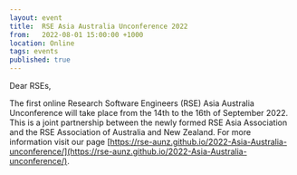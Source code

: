```yaml
---
layout: event
title:  RSE Asia Australia Unconference 2022
from:   2022-08-01 15:00:00 +1000    
location: Online
tags: events                
published: true
---
```


Dear RSEs,

The first online Research Software Engineers (RSE) Asia Australia Unconference will take place from the 14th to the 16th of September 2022. This is a joint partnership between the newly formed RSE Asia Association and the RSE Association of Australia and New Zealand. For more information visit our page [https://rse-aunz.github.io/2022-Asia-Australia-unconference/](https://rse-aunz.github.io/2022-Asia-Australia-unconference/).
